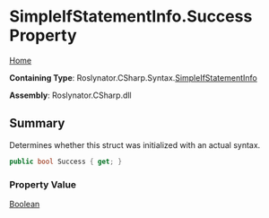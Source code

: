 # SimpleIfStatementInfo\.Success Property

[Home](../../../../../README.md)

**Containing Type**: Roslynator\.CSharp\.Syntax\.[SimpleIfStatementInfo](../README.md)

**Assembly**: Roslynator\.CSharp\.dll

## Summary

Determines whether this struct was initialized with an actual syntax\.

```csharp
public bool Success { get; }
```

### Property Value

[Boolean](https://docs.microsoft.com/en-us/dotnet/api/system.boolean)


